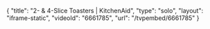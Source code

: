 {
    "title": "2- & 4-Slice Toasters | KitchenAid",
    "type": "solo",
    "layout": "iframe-static",
    "videoId": "6661785",
    "url": "\/tvpembed\/6661785"
}